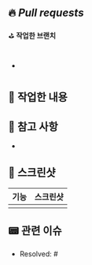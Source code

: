 ## 🔥 *Pull requests*

⛳️ **작업한 브랜치**
- #

👷 **작업한 내용**
- 

## 🚨 참고 사항
-

## 📸 스크린샷
|기능|스크린샷|
|:--:|:--:|
|||

## 📟 관련 이슈
- Resolved: #
